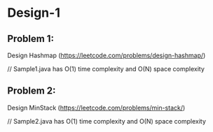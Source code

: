 # Design-1

## Problem 1:
Design Hashmap (https://leetcode.com/problems/design-hashmap/)

// Sample1.java has O(1) time complexity and O(N) space complexity


## Problem 2:
Design MinStack (https://leetcode.com/problems/min-stack/)

// Sample2.java has O(1) time complexity and O(N) space complexity
